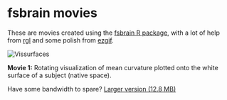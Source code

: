 # fsbrain movies

These are movies created using the [fsbrain R package](https://CRAN.R-project.org/package=fsbrain), with a lot of help from [rgl](https://CRAN.R-project.org/package=rgl) and some polish from [ezgif](http://ezgif.com).

![Vissurfaces](./fsbrain_ezgif_annot_medium.gif?raw=true "Rotating brain mesh with mean curvature plotted onto it, rendered with fsbrain")

**Movie 1:** Rotating visualization of mean curvature plotted onto the white surface of a subject (native space).

Have some bandwidth to spare? [Larger version (12.8 MB)](./fsbrain_ezgif_annot_large.gif)
